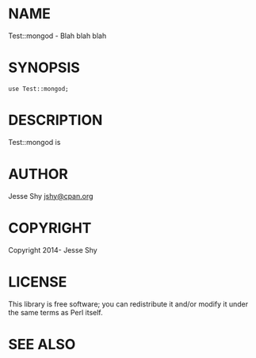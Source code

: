 # NAME

Test::mongod - Blah blah blah

# SYNOPSIS

    use Test::mongod;

# DESCRIPTION

Test::mongod is

# AUTHOR

Jesse Shy <jshy@cpan.org>

# COPYRIGHT

Copyright 2014- Jesse Shy

# LICENSE

This library is free software; you can redistribute it and/or modify
it under the same terms as Perl itself.

# SEE ALSO
